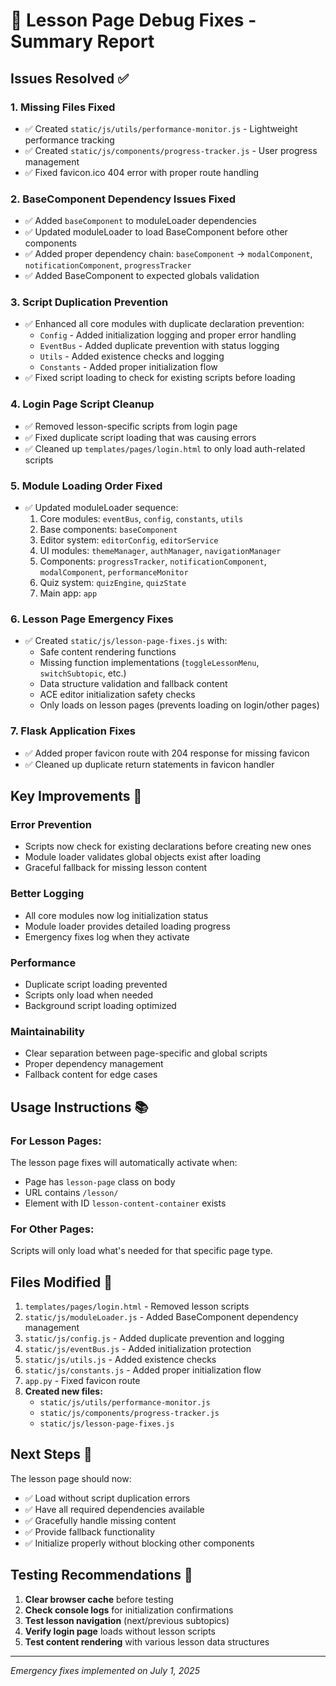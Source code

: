 # 🔧 Lesson Page Debug Fixes - Summary Report

## Issues Resolved ✅

### 1. **Missing Files Fixed**
- ✅ Created `static/js/utils/performance-monitor.js` - Lightweight performance tracking
- ✅ Created `static/js/components/progress-tracker.js` - User progress management
- ✅ Fixed favicon.ico 404 error with proper route handling

### 2. **BaseComponent Dependency Issues Fixed**
- ✅ Added `baseComponent` to moduleLoader dependencies
- ✅ Updated moduleLoader to load BaseComponent before other components
- ✅ Added proper dependency chain: `baseComponent` → `modalComponent`, `notificationComponent`, `progressTracker`
- ✅ Added BaseComponent to expected globals validation

### 3. **Script Duplication Prevention**
- ✅ Enhanced all core modules with duplicate declaration prevention:
  - `Config` - Added initialization logging and proper error handling
  - `EventBus` - Added duplicate prevention with status logging
  - `Utils` - Added existence checks and logging
  - `Constants` - Added proper initialization flow
- ✅ Fixed script loading to check for existing scripts before loading

### 4. **Login Page Script Cleanup**
- ✅ Removed lesson-specific scripts from login page
- ✅ Fixed duplicate script loading that was causing errors
- ✅ Cleaned up `templates/pages/login.html` to only load auth-related scripts

### 5. **Module Loading Order Fixed**
- ✅ Updated moduleLoader sequence:
  1. Core modules: `eventBus`, `config`, `constants`, `utils`
  2. Base components: `baseComponent`
  3. Editor system: `editorConfig`, `editorService`
  4. UI modules: `themeManager`, `authManager`, `navigationManager`
  5. Components: `progressTracker`, `notificationComponent`, `modalComponent`, `performanceMonitor`
  6. Quiz system: `quizEngine`, `quizState`
  7. Main app: `app`

### 6. **Lesson Page Emergency Fixes**
- ✅ Created `static/js/lesson-page-fixes.js` with:
  - Safe content rendering functions
  - Missing function implementations (`toggleLessonMenu`, `switchSubtopic`, etc.)
  - Data structure validation and fallback content
  - ACE editor initialization safety checks
  - Only loads on lesson pages (prevents loading on login/other pages)

### 7. **Flask Application Fixes**
- ✅ Added proper favicon route with 204 response for missing favicon
- ✅ Cleaned up duplicate return statements in favicon handler

## Key Improvements 🚀

### **Error Prevention**
- Scripts now check for existing declarations before creating new ones
- Module loader validates global objects exist after loading
- Graceful fallback for missing lesson content

### **Better Logging**
- All core modules now log initialization status
- Module loader provides detailed loading progress
- Emergency fixes log when they activate

### **Performance**
- Duplicate script loading prevented
- Scripts only load when needed
- Background script loading optimized

### **Maintainability**
- Clear separation between page-specific and global scripts
- Proper dependency management
- Fallback content for edge cases

## Usage Instructions 📚

### **For Lesson Pages:**
The lesson page fixes will automatically activate when:
- Page has `lesson-page` class on body
- URL contains `/lesson/`
- Element with ID `lesson-content-container` exists

### **For Other Pages:**
Scripts will only load what's needed for that specific page type.

## Files Modified 📝

1. `templates/pages/login.html` - Removed lesson scripts
2. `static/js/moduleLoader.js` - Added BaseComponent dependency management
3. `static/js/config.js` - Added duplicate prevention and logging
4. `static/js/eventBus.js` - Added initialization protection
5. `static/js/utils.js` - Added existence checks
6. `static/js/constants.js` - Added proper initialization flow
7. `app.py` - Fixed favicon route
8. **Created new files:**
   - `static/js/utils/performance-monitor.js`
   - `static/js/components/progress-tracker.js`
   - `static/js/lesson-page-fixes.js`

## Next Steps 🔄

The lesson page should now:
- ✅ Load without script duplication errors
- ✅ Have all required dependencies available
- ✅ Gracefully handle missing content
- ✅ Provide fallback functionality
- ✅ Initialize properly without blocking other components

## Testing Recommendations 🧪

1. **Clear browser cache** before testing
2. **Check console logs** for initialization confirmations
3. **Test lesson navigation** (next/previous subtopics)
4. **Verify login page** loads without lesson scripts
5. **Test content rendering** with various lesson data structures

---
*Emergency fixes implemented on July 1, 2025*
